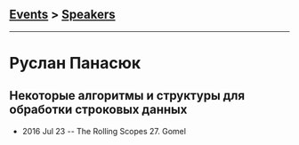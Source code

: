 ## [Events](../README.md) > [Speakers](../speakers.md)
---

# Руслан Панасюк

## Некоторые алгоритмы и структуры для обработки строковых данных
- 2016 Jul 23 -- The Rolling Scopes 27. Gomel    
